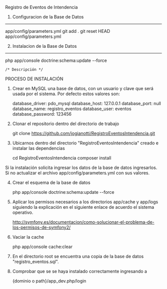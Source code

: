 Registro de Eventos de Intendencia

1) Configuracion de la Base de Datos
----------------------------------

app/config/parameters.yml
git add .
git reset HEAD app/config/parameters.yml 

2) Instalacion de la Base de Datos
----------------------------------

php app/console doctrine:schema:update --force
 
    /* Descripción */


PROCESO DE INSTALACIÓN

1) Crear en MySQL una base de datos, con un usuario y clave
    que será usada por el sistema. Por defecto estos valores son:

    database_driver: pdo_mysql
    database_host: 127.0.0.1
    database_port: null
    database_name: registro_eventos
    database_user: eventos
    database_password: 123456

2) Clonar el repositorio dentro del directorio de trabajo

    git clone https://github.com/jogianotti/RegistroEventosIntendencia.git

3) Ubicarnos dentro del directorio "RegistroEventosIntendencia" creado e 
    instalar las dependencias

    cd RegistroEventosIntendencia
    composer install

  Si la instalación solicita ingresar los datos de la base de datos ingresarlos.
  Si no actualizar el archivo app/config/parameters.yml con sus valores.

4) Crear el esquema de la base de datos

    php app/console doctrine:schema:update --force

5) Aplicar los permisos necesarios a los directorios app/cache y app/logs
    siguiendo la explicación en el siguiente enlace de acuerdo el sistema
    operativo.

    http://symfony.es/documentacion/como-solucionar-el-problema-de-los-permisos-de-symfony2/

6) Vaciar la cache

    php app/console cache:clear

7) En el directorio root se encuentra una copia de la base de datos "registro_eventos.sql".

8) Comprobar que se se haya instalado correctamente ingresando a

    {dominio o path}/app_dev.php/login

